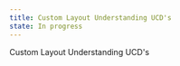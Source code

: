 ```yaml
---
title: Custom Layout Understanding UCD's
state: In progress
---
```


Custom Layout Understanding UCD's